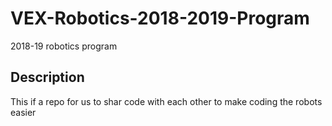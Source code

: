 # VEX-Robotics-2018-2019-Program
2018-19 robotics program
## Description 
This if a repo for us to shar code with each other to make coding the robots easier
